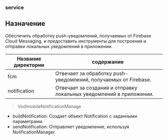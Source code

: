 ### service

## Назначение
Обеспечить обработку push-уведомлений, получаемых от Firebase Cloud Messaging, и предоставить инструменты для построения и отправки локальных уведомлений в приложении.

| Название директории | содержание |
|---------------------|-----------|
| fcm                 | Oтвечает за обработку push-уведомлений, получаемых от Firebase. |
| notification        | Отвечает за создания и отправку локальных уведомлений в приложении. |

>VodimobileNotificationManage
- buildNotification: Создает объект Notification с заданными параметрами.
- sendNotification: Отправляет уведомление, используя NotificationManager.
